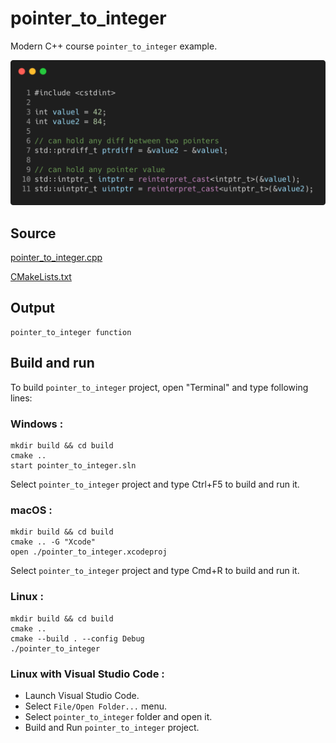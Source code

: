 # pointer_to_integer

Modern C++ course `pointer_to_integer` example.

![pointer_to_integer](../../../docs/pictures/language_basics/pointer_to_integer.png)

## Source

[pointer_to_integer.cpp](pointer_to_integer.cpp)

[CMakeLists.txt](CMakeLists.txt)

## Output

```
pointer_to_integer function
```

## Build and run

To build `pointer_to_integer` project, open "Terminal" and type following lines:

### Windows :

``` shell
mkdir build && cd build
cmake .. 
start pointer_to_integer.sln
```

Select `pointer_to_integer` project and type Ctrl+F5 to build and run it.

### macOS :

``` shell
mkdir build && cd build
cmake .. -G "Xcode"
open ./pointer_to_integer.xcodeproj
```

Select `pointer_to_integer` project and type Cmd+R to build and run it.

### Linux :

``` shell
mkdir build && cd build
cmake .. 
cmake --build . --config Debug
./pointer_to_integer
```

### Linux with Visual Studio Code :

* Launch Visual Studio Code.
* Select `File/Open Folder...` menu.
* Select `pointer_to_integer` folder and open it.
* Build and Run `pointer_to_integer` project.
